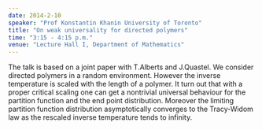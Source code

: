 ```yaml
---
date: 2014-2-10
speaker: "Prof Konstantin Khanin University of Toronto"
title: "On weak universality for directed polymers"
time: "3:15 - 4:15 p.m." 
venue: "Lecture Hall I, Department of Mathematics"
---
```

The talk is based on a joint paper with T.Alberts and J.Quastel. We consider directed polymers in a random environment. However the inverse temperature is scaled with the length of a polymer. It turn out that with a proper critical scaling one can get a nontrivial universal behaviour for the partition function and the end point distribution. Moreover the limiting partition function distribution asymptotically converges to the Tracy-Widom law as the rescaled inverse temperature tends to infinity.
